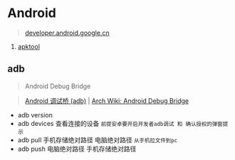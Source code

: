 # Android 
> [developer.android.google.cn](https://developer.android.google.cn/)

1. [apktool](https://bitbucket.org/iBotPeaches/apktool/overview)

## adb
> Android Debug Bridge

> [Android 调试桥 (adb)](https://developer.android.com/studio/command-line/adb) | [Arch Wiki: Android Debug Bridge](https://wiki.archlinux.org/title/Android_Debug_Bridge)

- adb version
- adb devices 查看连接的设备 `前提安卓要开启开发者adb调试 和 确认授权的弹窗提示`
- adb pull 手机存储绝对路径 电脑绝对路径 `从手机拉文件到pc`
- adb push 电脑绝对路径 手机存储绝对路径
